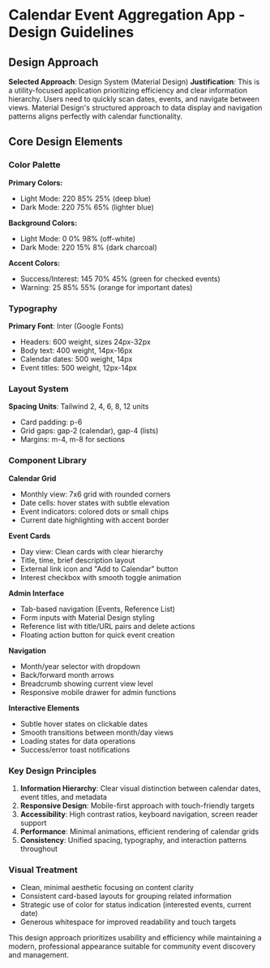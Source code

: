 # Calendar Event Aggregation App - Design Guidelines

## Design Approach
**Selected Approach**: Design System (Material Design)
**Justification**: This is a utility-focused application prioritizing efficiency and clear information hierarchy. Users need to quickly scan dates, events, and navigate between views. Material Design's structured approach to data display and navigation patterns aligns perfectly with calendar functionality.

## Core Design Elements

### Color Palette
**Primary Colors:**
- Light Mode: 220 85% 25% (deep blue)
- Dark Mode: 220 75% 65% (lighter blue)

**Background Colors:**
- Light Mode: 0 0% 98% (off-white)
- Dark Mode: 220 15% 8% (dark charcoal)

**Accent Colors:**
- Success/Interest: 145 70% 45% (green for checked events)
- Warning: 25 85% 55% (orange for important dates)

### Typography
**Primary Font**: Inter (Google Fonts)
- Headers: 600 weight, sizes 24px-32px
- Body text: 400 weight, 14px-16px
- Calendar dates: 500 weight, 14px
- Event titles: 500 weight, 12px-14px

### Layout System
**Spacing Units**: Tailwind 2, 4, 6, 8, 12 units
- Card padding: p-6
- Grid gaps: gap-2 (calendar), gap-4 (lists)
- Margins: m-4, m-8 for sections

### Component Library

**Calendar Grid**
- Monthly view: 7x6 grid with rounded corners
- Date cells: hover states with subtle elevation
- Event indicators: colored dots or small chips
- Current date highlighting with accent border

**Event Cards**
- Day view: Clean cards with clear hierarchy
- Title, time, brief description layout
- External link icon and "Add to Calendar" button
- Interest checkbox with smooth toggle animation

**Admin Interface**
- Tab-based navigation (Events, Reference List)
- Form inputs with Material Design styling
- Reference list with title/URL pairs and delete actions
- Floating action button for quick event creation

**Navigation**
- Month/year selector with dropdown
- Back/forward month arrows
- Breadcrumb showing current view level
- Responsive mobile drawer for admin functions

**Interactive Elements**
- Subtle hover states on clickable dates
- Smooth transitions between month/day views
- Loading states for data operations
- Success/error toast notifications

### Key Design Principles
1. **Information Hierarchy**: Clear visual distinction between calendar dates, event titles, and metadata
2. **Responsive Design**: Mobile-first approach with touch-friendly targets
3. **Accessibility**: High contrast ratios, keyboard navigation, screen reader support
4. **Performance**: Minimal animations, efficient rendering of calendar grids
5. **Consistency**: Unified spacing, typography, and interaction patterns throughout

### Visual Treatment
- Clean, minimal aesthetic focusing on content clarity
- Consistent card-based layouts for grouping related information
- Strategic use of color for status indication (interested events, current date)
- Generous whitespace for improved readability and touch targets

This design approach prioritizes usability and efficiency while maintaining a modern, professional appearance suitable for community event discovery and management.
